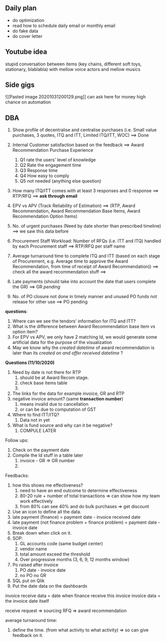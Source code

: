 ## Daily plan
- do optimization 
- read how to schedule daily email or monthly email 
- do fake data
- do cover letter 




## Youtube idea
stupid conversation between items (key chains, different soft toys, stationary, blablabla)
with mellow voice actors
and mellow musics


## Side gigs
![[Pasted image 20201031200129.png]]
can ask here for  money 
high chance on automation


## DBA
1. Show profile of decentralise and centralise purchases (i.e. Small value purchases, 3 quotes, ITQ and ITT, Limited ITQ/ITT, WOC) ==> Done
2.	Internal Customer satisfaction based on the feedback ==> Award Recommendation Purchase Experience
	1.	  Q1 rate the users' level of knowledge
	2.	 Q2 Rate the engagement time
	3.	 Q3 Response time
	4.	 Q4 How easy to comply
	5.	 Q5 not needed (anything else question)
3.	How many ITQ/ITT comes with at least 3 responses and 0 response ==> RTP/RFQ ==> **ask through email**
4.	EPV vs APV (Track Reliability of Estimation) ==> (RTP, Award Recommendation, Award Recommendation Base Items, Award Recommendation Option Items)
5.	No. of urgent purchases (Need by date shorter than prescribed timeline) ==> we saw this data before

1.	Procurement Staff Workload: Number of RFQs (i.e. ITT and ITQ) handled by each  Procurement staff ==> RTP/RFQ per staff name
2.	Average turnaround time to complete ITQ and ITT (based on each stage of Procurement, e.g. Average time to approve the Award  Recommendation, from time of receipt of Award Recommendation)) ==> check all the award recommendation stuff ==> 
3.	Late payments (should take into account the date that users complete the GR) ==> GR *pending*
4.	No. of PO closure not done in timely manner and unused PO funds not release for other use ==> PO pending

**questions**:
1. Where can we see the tendors' information for ITQ and ITT?
2. What is the difference between Award Recommendation base item vs option item?
3. For EPV vs APV, we only have 2 matching Id, we would generate some artificial data for the purpose of the visualization
4. May we know why the *created datetime* of award recommendation is later than its *created on and offer received datetime* ?


**Questions (11/10/2020)**
1. Need by date is not there for RTP
	1. should be at Award Recom stage.
	2. check base items table
	3. 
2. The links for the data for example invoice, GR and RTP
3. negative invoice amount? (same **transaction number**)
	1. means invalid due to cancellation
	2. or can be due to computation of GST
4. Where to find ITT/ITQ? 
	1. Data not in yet 
5. What is fund source and why can it be negative? 
	1. COMPULE LATER

Follow ups:
1. Check on the payment date
2. Compile the Id stuff in a table later
	1. invoice - GR => GR number
	2. 

Feedbacks:
1. how this shows me effectiveness?
	1. need to have an end outcome to determine effectiveness
	2. 80-20 rule + number of total transactions => can show how my team work effectively 
	3. from 80% can see 40% and do bulk purchases => get discount
2. Use an icon to define all the data.
3. late payment (finance) = payment date - invoice received date 
4. late payment (not finance problem + finance problem) = payment date - invoice date
5. Break down when click on it.
6. SOP:
	1. GL accounts code (same budget center)
	2. vendor name
	3. total amount exceed the threshold
	4. Over progressive months (3, 6, 9, 12 months window)
7. Po raised after invoice
	1. PO date - invoice date
	2. no PO no GR
8. SQL put on Qlik
9. Put the date data on the dashboardx

invoice receive data = date when finance receive this invoice
invoice data = the invoice date itself

receive request => sourcing RFQ => award recommendation

average turnaround time:
1. define the time. (from what activity to what activity) => so can give feedback on it.